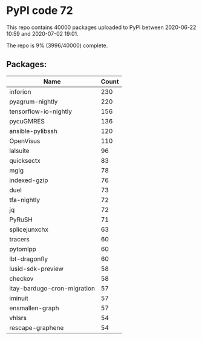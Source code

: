 # PyPI code 72

This repo contains 40000 packages uploaded to PyPI between 
2020-06-22 10:59 and 2020-07-02 19:01.

The repo is 9% (3996/40000) complete.

## Packages:

| Name  | Count |
| ----- | ----- |
| inforion | 230 |
| pyagrum-nightly | 220 |
| tensorflow-io-nightly | 156 |
| pycuGMRES | 136 |
| ansible-pylibssh | 120 |
| OpenVisus | 110 |
| lalsuite | 96 |
| quicksectx | 83 |
| mglg | 78 |
| indexed-gzip | 76 |
| duel | 73 |
| tfa-nightly | 72 |
| jq | 72 |
| PyRuSH | 71 |
| splicejunxchx | 63 |
| tracers | 60 |
| pytomlpp | 60 |
| lbt-dragonfly | 60 |
| lusid-sdk-preview | 58 |
| checkov | 58 |
| itay-bardugo-cron-migration | 57 |
| iminuit | 57 |
| ensmallen-graph | 57 |
| vhlsrs | 54 |
| rescape-graphene | 54 |


